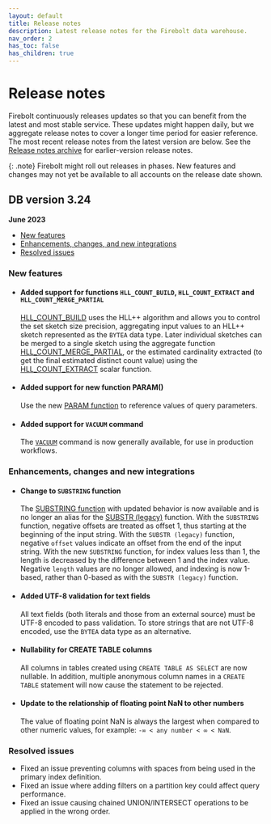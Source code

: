```yaml
---
layout: default
title: Release notes
description: Latest release notes for the Firebolt data warehouse.
nav_order: 2
has_toc: false
has_children: true
---
```


# Release notes

Firebolt continuously releases updates so that you can benefit from the latest and most stable service. These updates might happen daily, but we aggregate release notes to cover a longer time period for easier reference. The most recent release notes from the latest version are below. See the [Release notes archive](../release-notes/release-notes-archive.md) for earlier-version release notes.

{: .note}
Firebolt might roll out releases in phases. New features and changes may not yet be available to all accounts on the release date shown.


## DB version 3.24
**June 2023**

* [New features](#new-features)
* [Enhancements, changes, and new integrations](#enhancements-changes-and-new-integrations)
* [Resolved issues](#resolved-issues)
  
### New features

* #### <!--- FIR-18691 —--> Added support for functions `HLL_COUNT_BUILD`, `HLL_COUNT_EXTRACT` and `HLL_COUNT_MERGE_PARTIAL`

  [HLL_COUNT_BUILD](../sql-reference/functions-reference/hll-count-build.md) uses the HLL++ algorithm and allows you to control the set sketch size precision, aggregating input values to an HLL++ sketch represented as the `BYTEA` data type. Later individual sketches can be merged to a single sketch using the aggregate function [HLL_COUNT_MERGE_PARTIAL](../sql-reference/functions-reference/hll-count-merge-partial.md), or the estimated cardinality extracted (to get the final estimated distinct count value) using the [HLL_COUNT_EXTRACT](../sql-reference/functions-reference/hll-count-extract.md) scalar function.

* #### <!--- FIR-21223 ---> Added support for new function PARAM()

  Use the new [PARAM function]() to reference values of query parameters. 

* #### Added support for `VACUUM` command

  The [`VACUUM`](../sql-reference/commands/vacuum.md) command is now generally available, for use in production workflows. 

### Enhancements, changes and new integrations

* #### <!--- FIR-18869 ---> Change to `SUBSTRING` function

  The [SUBSTRING function](../sql-reference/functions-reference/substring.md) with updated behavior is now available and is no longer an alias for the [SUBSTR (legacy)](../sql-reference/functions-reference/substr.md) function. With the `SUBSTRING` function, negative offsets are treated as offset 1, thus starting at the beginning of the input string. With the `SUBSTR (legacy)` function, negative `offset` values indicate an offset from the end of the input string. With the new `SUBSTRING` function, for index values less than 1, the length is decreased by the difference between 1 and the index value. Negative `length` values are no longer allowed, and indexing is now 1-based, rather than 0-based as with the `SUBSTR (legacy)` function.

* #### <!--- FIR-22195 ---> Added UTF-8 validation for text fields

  All text fields (both literals and those from an external source) must be UTF-8 encoded to pass validation. To store strings that are not UTF-8 encoded, use the `BYTEA` data type as an alternative. 

* #### <!--- FIR-22642 --->  Nullability for CREATE TABLE columns

  All columns in tables created using `CREATE TABLE AS SELECT` are now nullable. In addition, multiple anonymous column names in a `CREATE TABLE` statement will now cause the statement to be rejected.

* #### <!--- FIR-23522 ---> Update to the relationship of floating point NaN to other numbers

  The value of floating point NaN is always the largest when compared to other numeric values, for example: 
  `-∞ < any number < ∞ < NaN`.

### Resolved issues

* <!--- FIR-24007 ---> Fixed an issue preventing columns with spaces from being used in the primary index definition.

* <!--- FIR-23842 ---> Fixed an issue where adding filters on a partition key could affect query performance.

* <!--- FIR-22286 ---> Fixed an issue causing chained UNION/INTERSECT operations to be applied in the wrong order.
